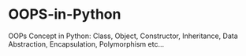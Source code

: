 # OOPS-in-Python
OOPs Concept in Python: Class, Object, Constructor, Inheritance, Data Abstraction, Encapsulation, Polymorphism etc...
